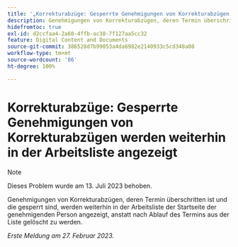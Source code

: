 ```yaml
---
title: '„Korrekturabzüge: Gesperrte Genehmigungen von Korrekturabzügen werden weiterhin in der Arbeitsliste angezeigt“'
description: Genehmigungen von Korrekturabzügen, deren Termin überschritten ist und die gesperrt sind, werden weiterhin in der Arbeitsliste der Startseite der genehmigenden Person angezeigt, anstatt nach Ablauf des Termins aus der Liste gelöscht zu werden.
hidefromtoc: true
exl-id: d2ccfaa4-2a60-4ffb-ac38-7f127aa5cc32
feature: Digital Content and Documents
source-git-commit: 386528d7b99053a4da6982e2140933c5cd348a08
workflow-type: tm+mt
source-wordcount: '86'
ht-degree: 100%

---
```


# Korrekturabzüge: Gesperrte Genehmigungen von Korrekturabzügen werden weiterhin in der Arbeitsliste angezeigt

<!--This issue is on the WF and WFP TOC-->

>[!NOTE]
>
>Dieses Problem wurde am 13. Juli 2023 behoben.

Genehmigungen von Korrekturabzügen, deren Termin überschritten ist und die gesperrt sind, werden weiterhin in der Arbeitsliste der Startseite der genehmigenden Person angezeigt, anstatt nach Ablauf des Termins aus der Liste gelöscht zu werden.

_Erste Meldung am 27. Februar 2023._
